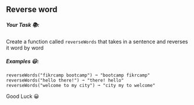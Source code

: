 ## Reverse word

##### Your Task 📚:

Create a function called `reverseWords` that takes in a sentence and reverses it word by word

##### Examples 😃:

```
reverseWords("fikrcamp bootcamp") ➞ "bootcamp fikrcamp"
reverseWords("hello there!") ➞ "there! hello"
reverseWords("welcome to my city") ➞ "city my to welcome"
```

Good Luck 😀
